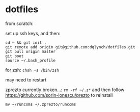 # dotfiles

from scratch:

set up ssh keys, and then:
```
cd ~ && git init .
git remote add origin git@github.com:dqlynch/dotfiles.git
git pull origin master
git boot
source ~/.bash_profile
```

for zsh: `chsh -s /bin/zsh`

may need to restart

zprezto currently broken...:
`rm -rf ~/.z*` and then follow https://github.com/sorin-ionescu/prezto to reinstall

`mv ~/runcoms ~/.zprezto/runcoms`
